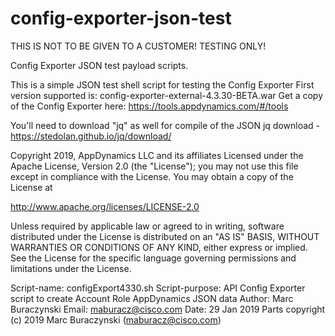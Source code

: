 # config-exporter-json-test
THIS IS NOT TO BE GIVEN TO A CUSTOMER!
TESTING ONLY!

Config Exporter JSON test payload scripts.

This is a simple JSON test shell script for testing the
Config Exporter
    First version supported is:
        config-exporter-external-4.3.30-BETA.war
    Get a copy of the Config Exporter here: https://tools.appdynamics.com/#/tools

You'll need to download "jq" as well for compile of the JSON
  jq download - https://stedolan.github.io/jq/download/

Copyright 2019, AppDynamics LLC and its affiliates
Licensed under the Apache License, Version 2.0 (the "License");
you may not use this file except in compliance with the License.
You may obtain a copy of the License at

   http://www.apache.org/licenses/LICENSE-2.0

Unless required by applicable law or agreed to in writing, software
distributed under the License is distributed on an "AS IS" BASIS,
WITHOUT WARRANTIES OR CONDITIONS OF ANY KIND, either express or implied.
See the License for the specific language governing permissions and
limitations under the License.

Script-name:    configExport4330.sh
Script-purpose: API Config Exporter script to create Account Role AppDynamics
JSON data
Author:         Marc Buraczynski
Email:          maburacz@cisco.com
Date:           29 Jan 2019
Parts copyright (c) 2019 Marc Buraczynski (maburacz@cisco.com)


